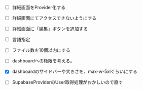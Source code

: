 - [ ] 詳細画面をProvider化する
- [ ] 詳細画面にてアクセスできないようにする
- [ ] 詳細画面に「編集」ボタンを追加する

- [ ] 言語指定
- [ ] ファイル数を10個以内にする

- [ ] dashboardへの権限を考える。
- [x] dashboardのサイドバーや大きさを、max-w-5xlぐらいにする



- [ ] SupabaseProviderのUser取得処理がおかしいので直す
